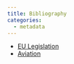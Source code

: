 ```yaml
---
title: Bibliography
categories:
  - metadata
---
```


* [EU Legislation](/bibliography/legislation/)
* [Aviation](/bibliography/aviation/)


